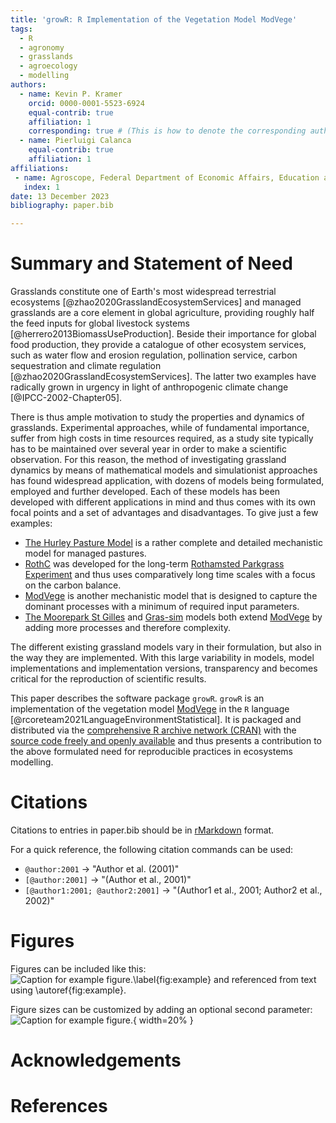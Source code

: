 ```yaml
---
title: 'growR: R Implementation of the Vegetation Model ModVege'
tags:
  - R
  - agronomy
  - grasslands
  - agroecology
  - modelling
authors:
  - name: Kevin P. Kramer
    orcid: 0000-0001-5523-6924
    equal-contrib: true
    affiliation: 1
    corresponding: true # (This is how to denote the corresponding author)
  - name: Pierluigi Calanca
    equal-contrib: true
    affiliation: 1
affiliations:
 - name: Agroscope, Federal Department of Economic Affairs, Education and Research, Switzerland
   index: 1
date: 13 December 2023
bibliography: paper.bib

---
```


# Summary and Statement of Need

Grasslands constitute one of Earth's most widespread terrestrial ecosystems 
[@zhao2020GrasslandEcosystemServices] and managed grasslands are a core 
element in global agriculture, providing roughly half the feed inputs for 
global livestock systems [@herrero2013BiomassUseProduction].
Beside their importance for global food production, they provide a catalogue 
of other ecosystem services, such as water flow and erosion regulation, 
pollination service, carbon sequestration and climate regulation 
[@zhao2020GrasslandEcosystemServices].
The latter two examples have radically grown in urgency in light of 
anthropogenic climate change [@IPCC-2002-Chapter05].

There is thus ample motivation to study the properties and dynamics of 
grasslands.
Experimental approaches, while of fundamental importance, suffer from high 
costs in time resources required, as a study site typically has to be maintained 
over several year in order to make a scientific observation.
For this reason, the method of investigating grassland dynamics by means of 
mathematical models and simulationist approaches has found widespread 
application, with dozens of models being formulated, employed and further 
developed.
Each of these models has been developed with different applications in mind 
and thus comes with its own focal points and a set of advantages and 
disadvantages.
To give just a few examples:

- [The Hurley Pasture Model](@thornley1997TemperateGrasslandResponses) is a 
  rather complete and detailed mechanistic model for managed pastures.
- [RothC](https://www.rothamsted.ac.uk/rothamsted-carbon-model-rothc) was 
  developed for the long-term 
  [Rothamsted Parkgrass Experiment](@jenkinson1994TrendsHerbageYields) and 
  thus uses comparatively long time scales with a focus on the carbon balance.
- [ModVege](@jouven2006ModelPredictingDynamics) is another mechanistic model 
  that is designed to capture the dominant processes with a minimum of 
  required input parameters.
- [The Moorepark St Gilles](@ruelle2018DevelopmentMooreparkSt) and 
  [Gras-sim](@kokah2023ModelingDailyDynamics) models both extend 
  [ModVege](@jouven2006ModelPredictingDynamics) by adding more processes and 
  therefore complexity.

The different existing grassland models vary in their formulation, but also 
in the way they are implemented.
With this large variability in models, model implementations and 
implementation versions, transparency and becomes critical for the 
reproduction of scientific results.

This paper describes the software package `growR`.
`growR` is an implementation of the vegetation model 
[ModVege](@jouven2006ModelPredictingDynamics) in the `R` language 
[@rcoreteam2021LanguageEnvironmentStatistical].
It is packaged and distributed via the 
[comprehensive R archive network (CRAN)](https://cran.r-project.org/) with 
the [source code freely and openly 
available](https://github.com/kuadrat/growr) and thus presents a contribution 
to the above formulated need for reproducible practices in ecosystems modelling.


# Citations

Citations to entries in paper.bib should be in
[rMarkdown](http://rmarkdown.rstudio.com/authoring_bibliographies_and_citations.html)
format.

For a quick reference, the following citation commands can be used:
- `@author:2001`  ->  "Author et al. (2001)"
- `[@author:2001]` -> "(Author et al., 2001)"
- `[@author1:2001; @author2:2001]` -> "(Author1 et al., 2001; Author2 et al., 2002)"

# Figures

Figures can be included like this:
![Caption for example figure.\label{fig:example}](figure.png)
and referenced from text using \autoref{fig:example}.

Figure sizes can be customized by adding an optional second parameter:
![Caption for example figure.](figure.png){ width=20% }

# Acknowledgements


# References

